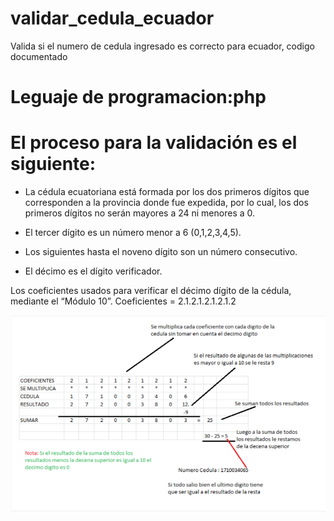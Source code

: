 # validar_cedula_ecuador
Valida si el numero de cedula ingresado es correcto para ecuador, codigo documentado
# Leguaje de programacion:php 

# El proceso para la validación es el siguiente:

* La cédula ecuatoriana está formada por los dos primeros dígitos que corresponden a la provincia donde fue expedida, por lo cual, los dos primeros dígitos no serán mayores a 24 ni menores a 0.

* El tercer dígito es un número menor a 6 (0,1,2,3,4,5).

* Los siguientes hasta el noveno dígito son un número consecutivo.

* El décimo es el dígito verificador.

Los coeficientes usados para verificar el décimo dígito de la cédula, mediante el “Módulo 10”.
Coeficientes = 2.1.2.1.2.1.2.1.2

![Continuamos](https://github.com/eguastay08/validar_cedula_ecuador/blob/master/cedula.png)

